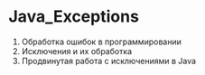 # Java_Exceptions

1. Обработка ошибок в программировании
2. Исключения и их обработка
3. Продвинутая работа с исключениями в Java
